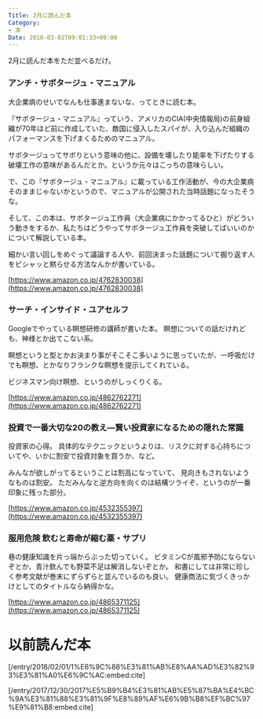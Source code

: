 ```yaml
---
Title: 2月に読んだ本
Category:
- 本
Date: 2018-03-02T09:01:33+09:00
---
```


2月に読んだ本をただ並べるだけ。

### アンチ・サボタージュ・マニュアル

大企業病のせいでなんも仕事進まないな、ってときに読む本。

『サボタージュ・マニュアル』っていう、アメリカのCIA(中央情報局)の前身組織が70年ほど前に作成していた、敵国に侵入したスパイが、入り込んだ組織のパフォーマンスを下げまくるためのマニュアル。

サボタージュってサボりという意味の他に、設備を壊したり能率を下げたりする破壊工作の意味があるんだとか。というか元々はこっちの意味らしい。

で、この『サボタージュ・マニュアル』に載っている工作活動が、今の大企業病そのままじゃないかというので、マニュアルが公開された当時話題になったそうな。

そして、この本は、サボタージュ工作員（大企業病にかかってるひと）がどういう動きをするか、私たちはどうやってサボタージュ工作員を突破してばいいのかについて解説している本。

細かい言い回しをめぐって議論する人や、前回決まった話題について掘り返す人をピシャッと黙らせる方法なんかが書いている。


[https://www.amazon.co.jp/4762830038](https://www.amazon.co.jp/4762830038)




### サーチ・インサイド・ユアセルフ

Googleでやっている瞑想研修の講師が書いた本。
瞑想についての話だけれども、神様とか出てこない系。

瞑想というと型とかお決まり事がそこそこ多いように思っていたが、一呼吸だけでも瞑想、とかなりフランクな瞑想を提示してくれている。

ビジネスマン向け瞑想、というのがしっくりくる。


[https://www.amazon.co.jp/4862762271](https://www.amazon.co.jp/4862762271)



### 投資で一番大切な20の教え―賢い投資家になるための隠れた常識

投資家の心得。
具体的なテクニックというよりは、リスクに対する心持ちについてや、いかに割安で投資対象を買うか、など。

みんなが欲しがってるということは割高になっていて、 見向きもされないようなものは割安。
ただみんなと逆方向を向くのは結構ツライぞ、というのが一番印象に残った部分。


[https://www.amazon.co.jp/4532355397](https://www.amazon.co.jp/4532355397)




### 服用危険 飲むと寿命が縮む薬・サプリ 
巷の健康知識を片っ端からぶった切っていく。
ビタミンCが風邪予防にならないぞとか、青汁飲んでも野菜不足は解消しないぞとか。
和書にしては非常に珍しく参考文献が巻末にずらずらと並んでいるのも良い。
健康商法に気づくきっかけとしてのタイトルなら納得かな。

[https://www.amazon.co.jp/4865371125](https://www.amazon.co.jp/4865371125)



# 以前読んだ本

[/entry/2018/02/01/1%E6%9C%88%E3%81%AB%E8%AA%AD%E3%82%93%E3%81%A0%E6%9C%AC:embed:cite]

[/entry/2017/12/30/2017%E5%B9%B4%E3%81%AB%E5%87%BA%E4%BC%9A%E3%81%88%E3%81%9F%E8%89%AF%E6%9B%B8%EF%BC%97%E9%81%B8:embed:cite]

